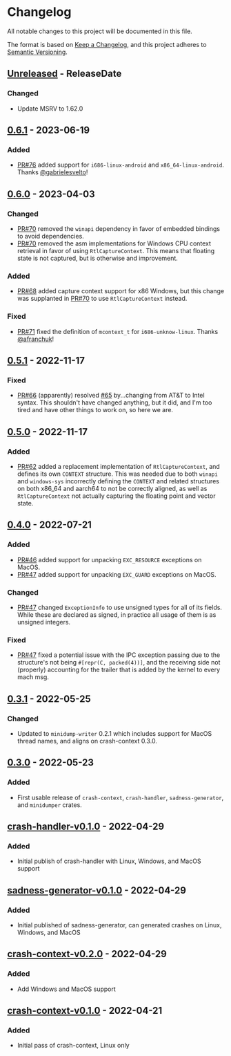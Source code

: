 <!-- markdownlint-disable blanks-around-headings blanks-around-lists no-duplicate-heading -->

# Changelog

All notable changes to this project will be documented in this file.

The format is based on [Keep a Changelog](https://keepachangelog.com/en/1.0.0/),
and this project adheres to [Semantic Versioning](https://semver.org/spec/v2.0.0.html).

<!-- next-header -->
## [Unreleased] - ReleaseDate
### Changed
- Update MSRV to 1.62.0

## [0.6.1] - 2023-06-19
### Added
- [PR#76](https://github.com/EmbarkStudios/crash-handling/pull/76) added support for `i686-linux-android` and `x86_64-linux-android`. Thanks [@gabrielesvelto](https://github.com/gabrielesvelto)!

## [0.6.0] - 2023-04-03
### Changed
- [PR#70](https://github.com/EmbarkStudios/crash-handling/pull/70) removed the `winapi` dependency in favor of embedded bindings to avoid dependencies.
- [PR#70](https://github.com/EmbarkStudios/crash-handling/pull/70) removed the asm implementations for Windows CPU context retrieval in favor of using `RtlCaptureContext`. This means that floating state is not captured, but is otherwise and improvement.

### Added
- [PR#68](https://github.com/EmbarkStudios/crash-handling/pull/68) added capture context support for x86 Windows, but this change was supplanted in [PR#70](https://github.com/EmbarkStudios/crash-handling/pull/70) to use `RtlCaptureContext` instead.

### Fixed
- [PR#71](https://github.com/EmbarkStudios/crash-handling/pull/71) fixed the definition of `mcontext_t` for `i686-unknow-linux`. Thanks [@afranchuk](https://github.com/afranchuk)!

## [0.5.1] - 2022-11-17
### Fixed
- [PR#66](https://github.com/EmbarkStudios/crash-handling/pull/66) (apparently) resolved [#65](https://github.com/EmbarkStudios/crash-handling/issues/65) by...changing from AT&T to Intel syntax. This shouldn't have changed anything, but it did, and I'm too tired and have other things to work on, so here we are.

## [0.5.0] - 2022-11-17
### Added
- [PR#62](https://github.com/EmbarkStudios/crash-handling/pull/62) added a replacement implementation of `RtlCaptureContext`, and defines its own `CONTEXT` structure. This was needed due to both `winapi` and `windows-sys` incorrectly defining the `CONTEXT` and related structures on both x86_64 and aarch64 to not be correctly aligned, as well as `RtlCaptureContext` not actually capturing the floating point and vector state.

## [0.4.0] - 2022-07-21
### Added
- [PR#46](https://github.com/EmbarkStudios/crash-handling/pull/46) added support for unpacking `EXC_RESOURCE` exceptions on MacOS.
- [PR#47](https://github.com/EmbarkStudios/crash-handling/pull/47) added support for unpacking `EXC_GUARD` exceptions on MacOS.

### Changed
- [PR#47](https://github.com/EmbarkStudios/crash-handling/pull/47) changed `ExceptionInfo` to use unsigned types for all of its fields. While these are declared as signed, in practice all usage of them is as unsigned integers.

### Fixed
- [PR#47](https://github.com/EmbarkStudios/crash-handling/pull/47) fixed a potential issue with the IPC exception passing due to the structure's not being `#[repr(C, packed(4))]`, and the receiving side not (properly) accounting for the trailer that is added by the kernel to every mach msg.

## [0.3.1] - 2022-05-25
### Changed
- Updated to `minidump-writer` 0.2.1 which includes support for MacOS thread names, and aligns on crash-context 0.3.0.

## [0.3.0] - 2022-05-23
### Added
- First usable release of `crash-context`, `crash-handler`, `sadness-generator`, and `minidumper` crates.

## [crash-handler-v0.1.0] - 2022-04-29
### Added
- Initial publish of crash-handler with Linux, Windows, and MacOS support

## [sadness-generator-v0.1.0] - 2022-04-29
### Added
- Initial published of sadness-generator, can generated crashes on Linux, Windows, and MacOS

## [crash-context-v0.2.0] - 2022-04-29
### Added
- Add Windows and MacOS support

## [crash-context-v0.1.0] - 2022-04-21
### Added
- Initial pass of crash-context, Linux only

<!-- next-url -->
[Unreleased]: https://github.com/EmbarkStudios/crash-handling/compare/crash-context-0.6.1...HEAD
[0.6.1]: https://github.com/EmbarkStudios/crash-handling/compare/crash-context-0.6.0...crash-context-0.6.1
[0.6.0]: https://github.com/EmbarkStudios/crash-handling/compare/crash-context-0.5.1...crash-context-0.6.0
[0.5.1]: https://github.com/EmbarkStudios/crash-handling/compare/crash-context-0.5.0...crash-context-0.5.1
[0.5.0]: https://github.com/EmbarkStudios/crash-handling/compare/crash-context-0.4.0...crash-context-0.5.0
[0.4.0]: https://github.com/EmbarkStudios/crash-handling/compare/0.3.1...crash-context-0.4.0
[0.3.1]: https://github.com/EmbarkStudios/crash-handling/compare/0.3.0...0.3.1
[0.3.0]: https://github.com/EmbarkStudios/crash-handling/compare/crash-handler-v0.1.0...0.3.0
[crash-handler-v0.1.0]: https://github.com/EmbarkStudios/crash-handling/releases/tag/crash-handler-v0.1.0
[sadness-generator-v0.1.0]: https://github.com/EmbarkStudios/crash-handling/releases/tag/sadness-generator-v0.1.0
[crash-context-v0.2.0]: https://github.com/EmbarkStudios/crash-handling/releases/tag/crash-context-v0.2.0
[crash-context-v0.1.0]: https://github.com/EmbarkStudios/crash-handling/releases/tag/crash-context-v0.1.0
